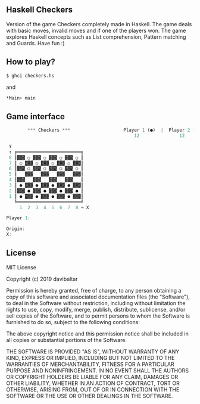 ## Haskell Checkers

Version of the game Checkers completely made in Haskell. The game deals with basic moves, invalid moves and if one of the players won. The game explores Haskell concepts such as List comprehension, Pattern matching and Guards. Have fun :)

## How to play?

```bash
$ ghci checkers.hs
```
and 

```bash
*Main> main
```

## Game interface

```js
        *** Checkers ***                    Player 1 (●)  |  Player 2 (○)
                                                12               12

 Y
 ↑ ╔════════════════════════╗
 8 ║▓▓▓ ○ ▓▓▓ ○ ▓▓▓ ○ ▓▓▓ ○ ║
 7 ║ ○ ▓▓▓ ○ ▓▓▓ ○ ▓▓▓ ○ ▓▓▓║
 6 ║▓▓▓ ○ ▓▓▓ ○ ▓▓▓ ○ ▓▓▓ ○ ║
 5 ║   ▓▓▓   ▓▓▓   ▓▓▓   ▓▓▓║
 4 ║▓▓▓   ▓▓▓   ▓▓▓   ▓▓▓   ║
 3 ║ ● ▓▓▓ ● ▓▓▓ ● ▓▓▓ ● ▓▓▓║
 2 ║▓▓▓ ● ▓▓▓ ● ▓▓▓ ● ▓▓▓ ● ║
 1 ║ ● ▓▓▓ ● ▓▓▓ ● ▓▓▓ ● ▓▓▓║
   ╚════════════════════════╝
     1  2  3  4  5  6  7  8 → X

Player 1: 

Origin:
X: 

 ```

 ## License

MIT License

Copyright (c) 2019 davibaltar

Permission is hereby granted, free of charge, to any person obtaining a copy
of this software and associated documentation files (the "Software"), to deal
in the Software without restriction, including without limitation the rights
to use, copy, modify, merge, publish, distribute, sublicense, and/or sell
copies of the Software, and to permit persons to whom the Software is
furnished to do so, subject to the following conditions:

The above copyright notice and this permission notice shall be included in all
copies or substantial portions of the Software.

THE SOFTWARE IS PROVIDED "AS IS", WITHOUT WARRANTY OF ANY KIND, EXPRESS OR
IMPLIED, INCLUDING BUT NOT LIMITED TO THE WARRANTIES OF MERCHANTABILITY,
FITNESS FOR A PARTICULAR PURPOSE AND NONINFRINGEMENT. IN NO EVENT SHALL THE
AUTHORS OR COPYRIGHT HOLDERS BE LIABLE FOR ANY CLAIM, DAMAGES OR OTHER
LIABILITY, WHETHER IN AN ACTION OF CONTRACT, TORT OR OTHERWISE, ARISING FROM,
OUT OF OR IN CONNECTION WITH THE SOFTWARE OR THE USE OR OTHER DEALINGS IN THE
SOFTWARE.
